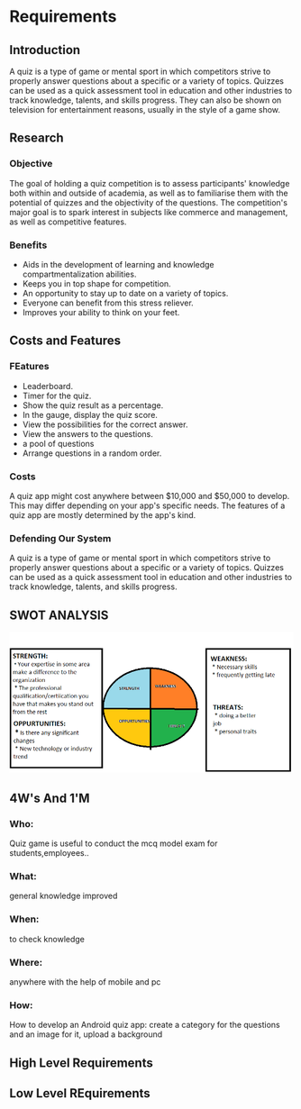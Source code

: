 # Requirements

## Introduction
 A quiz is a type of game or mental sport in which competitors strive to properly answer questions about a specific or a variety of topics. Quizzes can be used as a quick assessment tool in education and other industries to track knowledge, talents, and skills progress. They can also be shown on television for entertainment reasons, usually in the style of a game show.
## Research
### Objective
 The goal of holding a quiz competition is to assess participants' knowledge both within and outside of academia, as well as to familiarise them with the potential of quizzes and the objectivity of the questions. The competition's major goal is to spark interest in subjects like commerce and management, as well as competitive features.
### Benefits
 * Aids in the development of learning and knowledge compartmentalization abilities.
 * Keeps you in top shape for competition.
 * An opportunity to stay up to date on a variety of topics.
 * Everyone can benefit from this stress reliever.
 * Improves your ability to think on your feet.
## Costs and Features
### FEatures
 * Leaderboard.
 * Timer for the quiz.
 * Show the quiz result as a percentage.
 * In the gauge, display the quiz score.
 * View the possibilities for the correct answer.
 * View the answers to the questions.
 * a pool of questions
 * Arrange questions in a random order.
### Costs
 A quiz app might cost anywhere between $10,000 and $50,000 to develop. This may differ depending on your app's specific needs. The features of a quiz app are mostly determined by the app's kind.
### Defending Our System
 A quiz is a type of game or mental sport in which competitors strive to properly answer questions about a specific or a variety of topics. Quizzes can be used as a quick assessment tool in education and other industries to track knowledge, talents, and skills progress.
## SWOT ANALYSIS
![alt text](https://github.com/MohanBabuS/M1_Quiz_Game/blob/main/1_Requirements/SWOT%20ANALYSIS.png)

## 4W's And 1'M
### Who:
 Quiz game is useful to conduct the mcq model exam for students,employees..
### What:
 general knowledge improved
### When:
  to check knowledge
### Where:
 anywhere with the help of mobile and pc
### How:
  How to develop an Android quiz app: create a category for the questions and an image for it, upload a background
## High Level Requirements




## Low Level REquirements